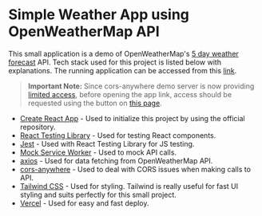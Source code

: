 # Simple Weather App using OpenWeatherMap API

This small application is a demo of OpenWeatherMap's [5 day weather forecast](https://openweathermap.org/forecast5) API. Tech stack used for this project is listed below with explanations. The running application can be accessed from this [link](http://owm-example.vercel.app/).

> **Important Note:** Since cors-anywhere demo server is now providing [limited access](https://github.com/Rob--W/cors-anywhere/issues/301), before opening the app link, access should be requested using the button on [this page](http://cors-anywhere.herokuapp.com/corsdemo).

- [Create React App](https://github.com/facebook/create-react-app) - Used to initialize this project by using the official repository.
- [React Testing Library](https://github.com/testing-library/react-testing-library) - Used for testing React components.
- [Jest](https://github.com/facebook/jest) - Used with React Testing Library for JS testing.
- [Mock Service Worker](https://github.com/mswjs/msw) - Used to mock API calls.
- [axios](https://github.com/axios/axios) - Used for data fetching from OpenWeatherMap API.
- [cors-anywhere](https://github.com/Rob--W/cors-anywhere) - Used to deal with CORS issues when making calls to API.
- [Tailwind CSS](https://www.tailwindcss.com) - Used for styling. Tailwind is really useful for fast UI styling and suits perfectly for this small project.
- [Vercel](https://vercel.com) - Used for easy and fast deploy.
